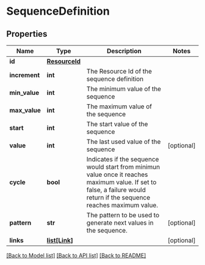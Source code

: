 # SequenceDefinition


## Properties
Name | Type | Description | Notes
------------ | ------------- | ------------- | -------------
**id** | [**ResourceId**](ResourceId.md) |  | 
**increment** | **int** | The Resource Id of the sequence definition | 
**min_value** | **int** | The minimum value of the sequence | 
**max_value** | **int** | The maximum value of the sequence | 
**start** | **int** | The start value of the sequence | 
**value** | **int** | The last used value of the sequence | [optional] 
**cycle** | **bool** | Indicates if the sequence would start from minimun value once it reaches maximum value. If set to false, a failure would return if the sequence reaches maximum value. | 
**pattern** | **str** | The pattern to be used to generate next values in the sequence. | [optional] 
**links** | [**list[Link]**](Link.md) |  | [optional] 

[[Back to Model list]](../README.md#documentation-for-models) [[Back to API list]](../README.md#documentation-for-api-endpoints) [[Back to README]](../README.md)


